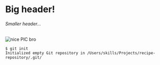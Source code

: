 # Big header!
###### Smaller header...

![nice PIC bro](https://m.media-amazon.com/images/W/IMAGERENDERING_521856-T1/images/I/51k4SsdjqrL._SR600%2C315_PIWhiteStrip%2CBottomLeft%2C0%2C35_SCLZZZZZZZ_FMpng_BG255%2C255%2C255.jpg)

```
$ git init
Initialized empty Git repository in /Users/skills/Projects/recipe-repository/.git/
```
